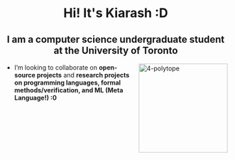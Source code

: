 <h1 align="center">Hi! It's Kiarash :D</h1>
<h2 align="center">I am a computer science undergraduate student at the University of Toronto</h2>
<img align="right" alt="4-polytope" width="200" src="https://github.com/zzadxz/files/assets/70961538/d63f968b-2e97-44ab-9b45-5529f5888727" style="margin-left: 20px; margin-bottom: 20px;">
  
  - I’m looking to collaborate on **open-source projects** and **research projects on programming languages, formal methods/verification, and ML (Meta Language!) :0**
